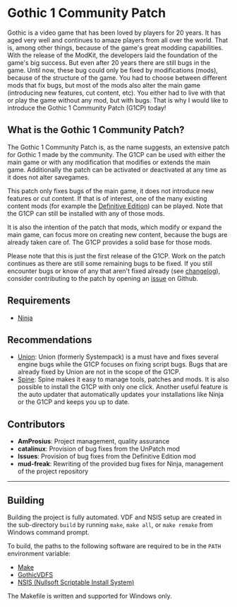 # Gothic 1 Community Patch

Gothic is a video game that has been loved by players for 20 years. It has aged very well and continues to amaze players from all over the world. That is, among other things, because of the game's great modding capabilities. With the release of the ModKit, the developers laid the foundation of the game's big success.
But even after 20 years there are still bugs in the game. Until now, these bug could only be fixed by modifications (mods), because of the structure of the game. You had to choose between different mods that fix bugs, but most of the mods also alter the main game (introducing new features, cut content, etc). You either had to live with that or play the game without any mod, but with bugs. That is why I would like to introduce the Gothic 1 Community Patch (G1CP) today!

## What is the Gothic 1 Community Patch?
The Gothic 1 Community Patch is, as the name suggests, an extensive patch for Gothic 1 made by the community. The G1CP can be used with either the main game or with any modification that modifies or extends the main game. Additionally the patch can be activated or deactivated at any time as it does not alter savegames.

This patch only fixes bugs of the main game, it does not introduce new features or cut content. If that is of interest, one of the many existing content mods (for example the [Definitive Edition](https://forum.worldofplayers.de/forum/threads/1570176-RELEASE-Gothic-Definitive-Edition-1-4)) can be played. Note that the G1CP can still be installed with any of those mods.

It is also the intention of the patch that mods, which modify or expand the main game, can focus more on creating new content, because the bugs are already taken care of. The G1CP provides a solid base for those mods.

Please note that this is just the first release of the G1CP. Work on the patch continues as there are still some remaining bugs to be fixed. If you still encounter bugs or know of any that aren't fixed already (see [changelog](docs/changelog.md)), consider contributing to the patch by opening an [issue](https://github.com/AmProsius/gothic-1-community-patch/issues) on Github.

## Requirements 
* [Ninja](https://github.com/szapp/Ninja/releases)

## Recommendations 
* [Union](https://www.worldofgothic.de/dl/download_651.htm): Union (formerly Systempack) is a must have and fixes several engine bugs while the G1CP focuses on fixing script bugs. Bugs that are already fixed by Union are not in the scope of the G1CP.
* [Spine](https://clockwork-origins.com/de/spine/): Spine makes it easy to manage tools, patches and mods. It is also possible to install the G1CP with only one click. Another useful feature is the auto updater that automatically updates your installations like Ninja or the G1CP and keeps you up to date.

## Contributors
* **AmProsius**: Project management, quality assurance  
* **catalinux**: Provision of bug fixes from the UnPatch mod 
* **Issues**: Provision of bug fixes from the Definitive Edition mod
* **mud-freak**: Rewriting of the provided bug fixes for Ninja, management of the project repository 

---

## Building
Building the project is fully automated. VDF and NSIS setup are created in the sub-directory `build` by running `make`, `make all`, or `make remake` from Windows command prompt.

To build, the paths to the following software are required to be in the `PATH` environment variable:

 - [Make](http://gnuwin32.sourceforge.net/packages/make.htm)
 - [GothicVDFS](http://www.bendlins.de/nico/gothic2/)
 - [NSIS (Nullsoft Scriptable Install System)](https://nsis.sourceforge.io/)

The Makefile is written and supported for Windows only.
